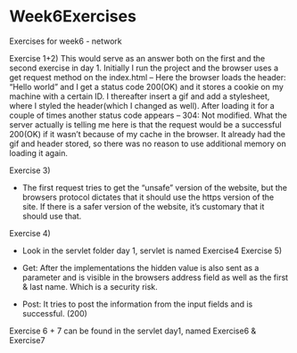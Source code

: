 # Week6Exercises
Exercises for week6 - network

Exercise 1+2)
This would serve as an answer both on the first and the second exercise in day 1.
Initially I run the project and the browser uses a get request method on the index.html – Here the browser loads the header: “Hello world” and I get a status code 200(OK) and it stores a cookie on my machine with a certain ID.
I thereafter insert a gif and add a stylesheet, where I styled the header(which I changed as well). After loading it for a couple of times another status code appears – 304: Not modified.
What the server actually is telling me here is that the request would be a successful 200(OK) if it wasn’t because of my cache in the browser. It already had the gif and header stored, so there was no reason to use additional memory on loading it again.

Exercise 3)
-	The first request tries to get the “unsafe” version of the website, but the browsers protocol dictates that it should use the https version of the site. If there is a safer version of the website, it’s customary that it should use that. 

Exercise 4)
- Look in the servlet folder day 1, servlet is named Exercise4
Exercise 5)

-	Get: After the implementations the hidden value is also sent as a parameter and is visible in the browsers address field as well as the first & last name. Which is a security risk. 
-	Post: It tries to post the information from the input fields and is successful. (200)

Exercise 6 + 7 can be found in the servlet day1, named Exercise6 & Exercise7
